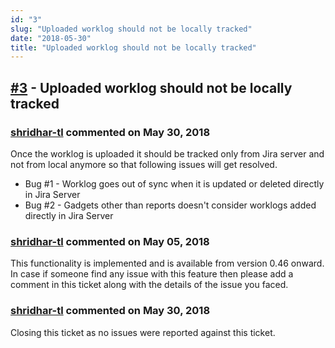```yaml
---
id: "3"
slug: "Uploaded worklog should not be locally tracked"
date: "2018-05-30"
title: "Uploaded worklog should not be locally tracked"
---
```



## [#3](https://github.com/shridhar-tl/jira-assistant/issues/3) - Uploaded worklog should not be locally tracked

### [shridhar-tl](https://github.com/shridhar-tl) commented on May 30, 2018

Once the worklog is uploaded it should be tracked only from Jira server and not from local anymore so that following issues will get resolved.

* Bug #1 - Worklog goes out of sync when it is updated or deleted directly in Jira Server 
* Bug #2 - Gadgets other than reports doesn't consider worklogs added directly in Jira Server

### [shridhar-tl](https://github.com/shridhar-tl) commented on May 05, 2018

This functionality is implemented and is available from version 0.46 onward. In case if someone find any issue with this feature then please add a comment in this ticket along with the details of the issue you faced.

### [shridhar-tl](https://github.com/shridhar-tl) commented on May 30, 2018

Closing this ticket as no issues were reported against this ticket.
